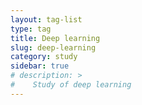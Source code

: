 ```yaml
---
layout: tag-list
type: tag
title: Deep learning
slug: deep-learning
category: study
sidebar: true
# description: >
#    Study of deep learning
---
```

